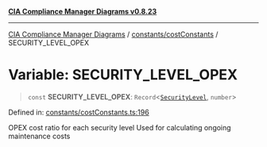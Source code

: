[**CIA Compliance Manager Diagrams v0.8.23**](../../../README.md)

***

[CIA Compliance Manager Diagrams](../../../modules.md) / [constants/costConstants](../README.md) / SECURITY\_LEVEL\_OPEX

# Variable: SECURITY\_LEVEL\_OPEX

> `const` **SECURITY\_LEVEL\_OPEX**: `Record`\<[`SecurityLevel`](../../../types/cia/type-aliases/SecurityLevel.md), `number`\>

Defined in: [constants/costConstants.ts:196](https://github.com/Hack23/cia-compliance-manager/blob/55488ba3ac0003e4435eb3634b6ab6e9b8b05a9b/src/constants/costConstants.ts#L196)

OPEX cost ratio for each security level
Used for calculating ongoing maintenance costs
